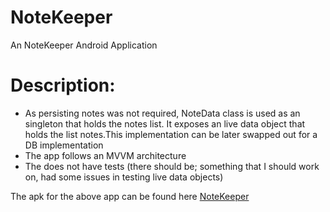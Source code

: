 # NoteKeeper
An NoteKeeper Android Application

# Description:
- As persisting notes was not required, NoteData class is used as an singleton that holds the notes list. It exposes an live data object that holds the list notes.This implementation can be later swapped out for a DB implementation
- The app follows an MVVM architecture
- The does not have tests (there should be; something that I should work on, had some issues in testing live data objects)


The apk for the above app can be found here [NoteKeeper](https://github.com/vishalambre/NoteKeeper/releases/tag/v0.1)
